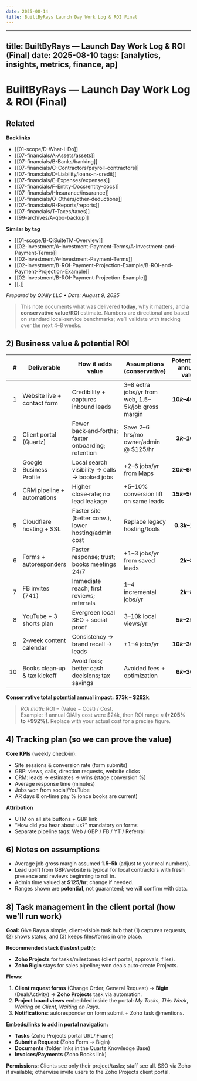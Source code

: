 ```yaml
---
date: 2025-08-14
title: BuiltByRays Launch Day Work Log & ROI Final
---
```

---
title: BuiltByRays — Launch Day Work Log & ROI (Final)
date: 2025-08-10
tags: [analytics, insights, metrics, finance, ap]
---
# BuiltByRays — Launch Day Work Log & ROI (Final)

<!-- RELATED:START -->

## Related
**Backlinks**
- [[01-scope/D-What-I-Do]]
- [[07-financials/A-Assets/assets]]
- [[07-financials/B-Banks/banking]]
- [[07-financials/C-Contractors/payroll-contractors]]
- [[07-financials/D-Liability/loans-n-credit]]
- [[07-financials/E-Expenses/expenses]]
- [[07-financials/F-Entity-Docs/entity-docs]]
- [[07-financials/I-Insurance/insurance]]
- [[07-financials/O-Others/other-deductions]]
- [[07-financials/R-Reports/reports]]
- [[07-financials/T-Taxes/taxes]]
- [[99-archives/A-qbo-backup]]

**Similar by tag**
- [[01-scope/B-QiSuiteTM-Overview]]
- [[02-investment/A-Investment-Payment-Terms/A-Investment-and-Payment-Terms]]
- [[02-investment/A-Investment-Payment-Terms]]
- [[02-investment/B-ROI-Payment-Projection-Example/B-ROI-and-Payment-Projection-Example]]
- [[02-investment/B-ROI-Payment-Projection-Example]]
- [[.]]

<!-- RELATED:END -->

*Prepared by QiAlly LLC • Date: August 9, 2025*

> This note documents what was delivered **today**, why it matters, and a **conservative value/ROI** estimate. Numbers are directional and based on standard local‑service benchmarks; we’ll validate with tracking over the next 4–8 weeks.

## 2) Business value & potential ROI

| # | Deliverable | How it adds value | Assumptions (conservative) | Potential **annual** value |
|---:|---|---|---|---:|
| 1 | Website live + contact form | Credibility + captures inbound leads | 3–8 extra jobs/yr from web, $1.5–$5k/job gross margin | **$10k–$40k** |
| 2 | Client portal (Quartz) | Fewer back‑and‑forths; faster onboarding; retention | Save 2–6 hrs/mo owner/admin @ $125/hr | **$3k–$10k** |
| 3 | Google Business Profile | Local search visibility → calls → booked jobs | +2–6 jobs/yr from Maps | **$20k–$60k** |
| 4 | CRM pipeline + automations | Higher close‑rate; no lead leakage | +5–10% conversion lift on same leads | **$15k–$50k** |
| 5 | Cloudflare hosting + SSL | Faster site (better conv.), lower hosting/admin cost | Replace legacy hosting/tools | **$0.3k–$1k** |
| 6 | Forms + autoresponders | Faster response; trust; books meetings 24/7 | +1–3 jobs/yr from saved leads | **$2k–$8k** |
| 7 | FB invites (741) | Immediate reach; first reviews; referrals | 1–4 incremental jobs/yr | **$2k–$8k** |
| 8 | YouTube + 3 shorts plan | Evergreen local SEO + social proof | 3–10k local views/yr | **$5k–$25k** |
| 9 | 2‑week content calendar | Consistency → brand recall → leads | +1–4 jobs/yr | **$10k–$30k** |
|10 | Books clean‑up & tax kickoff | Avoid fees; better cash decisions; tax savings | Avoided fees + optimization | **$6k–$30k** |

**Conservative total potential annual impact:** **$73k – $262k**.

> *ROI math:* ROI = (Value − Cost) / Cost.  
> Example: if annual QiAlly cost were $24k, then ROI range ≈ **(+205% to +992%)**. Replace with your actual cost for a precise figure.

## 4) Tracking plan (so we can prove the value)

**Core KPIs** (weekly check‑in):
- Site sessions & conversion rate (form submits)
- GBP: views, calls, direction requests, website clicks
- CRM: leads → estimates → wins (stage conversion %)
- Average response time (minutes)
- Jobs won from social/YouTube
- AR days & on‑time pay % (once books are current)

**Attribution**
- UTM on all site buttons + GBP link  
- “How did you hear about us?” mandatory on forms  
- Separate pipeline tags: Web / GBP / FB / YT / Referral

## 6) Notes on assumptions
- Average job gross margin assumed **$1.5–$5k** (adjust to your real numbers).  
- Lead uplift from GBP/website is typical for local contractors with fresh presence and reviews beginning to roll in.  
- Admin time valued at **$125/hr**; change if needed.  
- Ranges shown are **potential**, not guaranteed; we will confirm with data.

## 8) Task management in the client portal (how we’ll run work)

**Goal:** Give Rays a simple, client‑visible task hub that (1) captures requests, (2) shows status, and (3) keeps files/forms in one place.

**Recommended stack (fastest path):**
- **Zoho Projects** for tasks/milestones (client portal, approvals, files).  
- **Zoho Bigin** stays for sales pipeline; won deals auto‑create Projects.

**Flows:**
1) **Client request forms** (Change Order, General Request) → **Bigin** (Deal/Activity) → **Zoho Projects** task via automation.
2) **Project board views** embedded inside the portal: *My Tasks*, *This Week*, *Waiting on Client*, *Waiting on Rays*.
3) **Notifications**: autoresponder on form submit + Zoho task @mentions.

**Embeds/links to add in portal navigation:**
- **Tasks** (Zoho Projects portal URL/iFrame)
- **Submit a Request** (Zoho Form → Bigin)
- **Documents** (folder links in the Quartz Knowledge Base)
- **Invoices/Payments** (Zoho Books link)

**Permissions:** Clients see only their project/tasks; staff see all. SSO via Zoho if available; otherwise invite users to the Zoho Projects client portal.